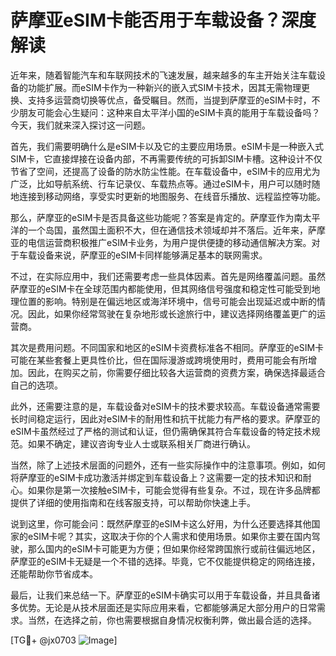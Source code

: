 # 萨摩亚eSIM卡能否用于车载设备？深度解读

近年来，随着智能汽车和车联网技术的飞速发展，越来越多的车主开始关注车载设备的功能扩展。而eSIM卡作为一种新兴的嵌入式SIM卡技术，因其无需物理更换、支持多运营商切换等优点，备受瞩目。然而，当提到萨摩亚的eSIM卡时，不少朋友可能会心生疑问：这种来自太平洋小国的eSIM卡真的能用于车载设备吗？今天，我们就来深入探讨这一问题。

首先，我们需要明确什么是eSIM卡以及它的主要应用场景。eSIM卡是一种嵌入式SIM卡，它直接焊接在设备内部，不再需要传统的可拆卸SIM卡槽。这种设计不仅节省了空间，还提高了设备的防水防尘性能。在车载设备中，eSIM卡的应用尤为广泛，比如导航系统、行车记录仪、车载热点等。通过eSIM卡，用户可以随时随地连接到移动网络，享受实时更新的地图服务、在线音乐播放、远程监控等功能。

那么，萨摩亚的eSIM卡是否具备这些功能呢？答案是肯定的。萨摩亚作为南太平洋的一个岛国，虽然国土面积不大，但在通信技术领域却并不落后。近年来，萨摩亚的电信运营商积极推广eSIM卡业务，为用户提供便捷的移动通信解决方案。对于车载设备来说，萨摩亚的eSIM卡同样能够满足基本的联网需求。

不过，在实际应用中，我们还需要考虑一些具体因素。首先是网络覆盖问题。虽然萨摩亚的eSIM卡在全球范围内都能使用，但其网络信号强度和稳定性可能受到地理位置的影响。特别是在偏远地区或海洋环境中，信号可能会出现延迟或中断的情况。因此，如果你经常驾驶在复杂地形或长途旅行中，建议选择网络覆盖更广的运营商。

其次是费用问题。不同国家和地区的eSIM卡资费标准各不相同。萨摩亚的eSIM卡可能在某些套餐上更具性价比，但在国际漫游或跨境使用时，费用可能会有所增加。因此，在购买之前，你需要仔细比较各大运营商的资费方案，确保选择最适合自己的选项。

此外，还需要注意的是，车载设备对eSIM卡的技术要求较高。车载设备通常需要长时间稳定运行，因此对eSIM卡的耐用性和抗干扰能力有严格的要求。萨摩亚的eSIM卡虽然经过了严格的测试和认证，但仍需确保其符合车载设备的特定技术规范。如果不确定，建议咨询专业人士或联系相关厂商进行确认。

当然，除了上述技术层面的问题外，还有一些实际操作中的注意事项。例如，如何将萨摩亚的eSIM卡成功激活并绑定到车载设备上？这需要一定的技术知识和耐心。如果你是第一次接触eSIM卡，可能会觉得有些复杂。不过，现在许多品牌都提供了详细的使用指南和在线客服支持，可以帮助你快速上手。

说到这里，你可能会问：既然萨摩亚的eSIM卡这么好用，为什么还要选择其他国家的eSIM卡呢？其实，这取决于你的个人需求和使用场景。如果你主要在国内驾驶，那么国内的eSIM卡可能更为方便；但如果你经常跨国旅行或前往偏远地区，萨摩亚的eSIM卡无疑是一个不错的选择。毕竟，它不仅能提供稳定的网络连接，还能帮助你节省成本。

最后，让我们来总结一下。萨摩亚的eSIM卡确实可以用于车载设备，并且具备诸多优势。无论是从技术层面还是实际应用来看，它都能够满足大部分用户的日常需求。当然，在选择之前，你也需要根据自身情况权衡利弊，做出最合适的选择。

[TG💪+ @jx0703 ![Image](https://github.com/user-attachments/assets/dbca1d08-cadb-493c-b0ec-ad6f7a83f270)]